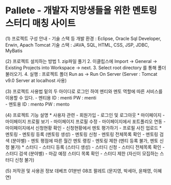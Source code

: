 # Pallete - 개발자 지망생들을 위한 멘토링 스터디 매칭 사이트

(1) 프로젝트 구성 안내 -  기술 스택 등
	개발 환경 : Eclipse, Oracle Sql Developer, Erwin, Apach Tomcat
	기술 스택 : JAVA, SQL, HTML, CSS, JSP, JDBC, MyBatis

(2) 프로젝트 설치하는 방법 
	1. zip파일 풀기
	2. 이클립스에 Import -> General -> Existing Projects into Workspace -> next.
	3. Select root directory 를 통해 폴더 불러오기.
	4. 실행 : 프로젝트 폴더 Run as -> Run On Server (Server : Tomcat v9.0 Server at localhost 사용)

(3) 프로젝트 사용법
	밑의 두 아이디로 로그인 하여 멘티와 멘토 역할에 따른 서비스를 이용할 수 있다.
	- 멘티용
		ID : menti
		PW : menti	
	- 멘토용
		ID : mento
	PW : mento

(4) 프로젝트 기능 설명
	* 사용자 관련
		- 회원가입
		- 로그인 및 로그아웃
	* 마이페이지
		- 마이페이지 프로필 보기
		- 마이페이지 프로필 수정
		- 마이페이지에서 포트폴리오 연동
		- 마이페이지에서 신청현황 확인
		- 신청현황에서 멘토 평가하기
		- 프로필 사진 업로드
	* 멘토링
		- 멘토링 등록 (멘토링 생성) 
		- 멘토링 신청
		- 멘토링 전체목록 확인
		- 멘토링 검색 (분야별)
		- 멘토 평점에 따른 월간 멘토 랭킹
		- 멘토링 제한 (멘티 등록 불가, 멘토 신청 불가)
	* 스터디
		- 스터디 등록 (스터디 생성)
		- 스터디 신청 
		- 스터디 전체목록 확인
		- 스터디 검색 (분야별)
		- 마감 예정 스터디 목록 확인
		- 스터디 제한 (자신이 모집하는 스터디 신청 불가)

(5) 저작권 및 사용권 정보
	데베프 01분반 08조 팔레트 (문지영, 박세아, 윤채영, 이혜연)
